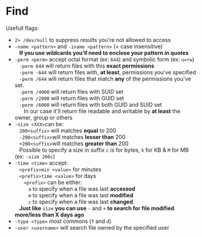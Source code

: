 # Find
Usefull flags:<br/>
* ```2> /dev/null``` to suppress results you're not allowed to access<br/>
* ```-name <pattern>``` and ```-iname <pattern>``` (= case insensitive)<br/>
&nbsp;&nbsp;&nbsp;**If you use wildcards you'll need to enclose your pattern in quotes**<br/>
* ```-perm <perm>``` accept octal format (ex: ```644```) and symbolic form (ex: ```u=rw```)<br/>
&nbsp;&nbsp;&nbsp;```-perm 644``` will return files with this **exact permissions**<br/>
&nbsp;&nbsp;&nbsp;```-perm -644``` will return files with, **at least**, permissions you've specified<br/>
&nbsp;&nbsp;&nbsp;```-perm /644``` will return files that match **any** of the permissions you've set.<br/>
&nbsp;&nbsp;&nbsp;```-perm /4000``` will return files with SUID set<br/>
&nbsp;&nbsp;&nbsp;```-perm /2000``` will return files with GUID set<br/>
&nbsp;&nbsp;&nbsp;```-perm /6000``` will return files with both GUID and SUID set<br/>
&nbsp;&nbsp;&nbsp;&nbsp;&nbsp;&nbsp;In our case it'll return file readable and writable by **at least** the owner, group or others<br/>
* ```-size <XXX>```can be:<br/>
&nbsp;&nbsp;&nbsp;```200<suffix>``` will matches **equal** to 200<br/>
&nbsp;&nbsp;&nbsp;```-200<suffix>```will matches **lesser than** 200<br/>
&nbsp;&nbsp;&nbsp;```+200<suffix>```will matches **greater than** 200<br/>
&nbsp;&nbsp;&nbsp;Possible to specify a size in suffix ```c``` is for bytes, ```k``` for KB & ```M``` for MB (ex: ```-size 200c```)<br/>
* ```-time <time>``` accept:<br/>
&nbsp;&nbsp;&nbsp;```<prefix>min <value>``` for minutes<br/>
&nbsp;&nbsp;&nbsp;```<prefix>time <value>``` for days<br/>
&nbsp;&nbsp;&nbsp;&nbsp;&nbsp;&nbsp;```<prefix>``` can be either:<br/>
&nbsp;&nbsp;&nbsp;&nbsp;&nbsp;&nbsp;&nbsp;&nbsp;&nbsp;```a``` to specify when a file was last **accessed**<br/>
&nbsp;&nbsp;&nbsp;&nbsp;&nbsp;&nbsp;&nbsp;&nbsp;&nbsp;```m``` to specify when a file was last **modified**<br/>
&nbsp;&nbsp;&nbsp;&nbsp;&nbsp;&nbsp;&nbsp;&nbsp;&nbsp;```c``` to specify when a file was last **changed**<br/>
&nbsp;&nbsp;&nbsp;**Just like** ```size``` **you can use** ```-``` and ```+``` **to search for file modified more/less than X days ago**
* ```-type <type>``` most commons (```f``` and ```d```)<br/>
* ```-user <username>``` will search file owned by the specified user
